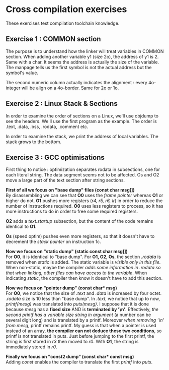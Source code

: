 # Cross compilation exercises

These exercises test compilation toolchain knowledge.

## Exercise 1 : COMMON section

The purpose is to understand how the linker will treat variables in COMMON section.
When adding another variable y1 (size 2o), the address of y1 is 2. Same with a char.
It seems the address is actually the size of the variable.
The manpage tells us the first symbol is not the actual address but the symbol's value.

The second numeric column actually indicates the alignment : every 4o-integer will be align on a 4o-border. Same for 2o or 1o.

## Exercise 2 : Linux Stack & Sections

In order to examine the order of sections on a Linux, we'll use objdump to see the headers. We'll use the first program as the example.
The order is .text, .data, .bss, .rodata, .comment etc.

In order to examine the stack, we print the address of local variables. The stack grows to the bottom.

## Exercise 3 : GCC optimisations

First thing to notice : optimization separates rodata in subsections, one for each literal string.
The data segment seems not to be affected.
Os and O2 move a large part of the text section after string sections.

**First of all we focus on "base dump" files (const char msg[])**
<br>
By disassembling we can see that **O0** uses the _frame pointer_ whereas **O1** or higher do not. **O1** pushes more registers (_r4, r5, r6, lr_) in order to reduce the number of instructions required. **O0** uses less registers to process, so it has more instructions to do in order to free some required registers.

**O2** adds a _text.startup_ subsection, but the content of the code remains identical to **O1**.

**Os** (speed optim) pushes even more registers, so that it doesn't have to decrement the _stack pointer_ on instruction 1c.

**Now we focus on "static dump" (static const char msg[])**
<br>
For **O0**, it is identical to "base dump".
For **O1, O2, Os**, the section _.rodata_ is removed when _static_ is added. The static variable is *visible only in this file*. When non-static, maybe the compiler *adds some information in .rodata so that when linking, other files can have access to the variable*.
When indicating _static_, the compiler then know it doesn't have to add this section.

**Now we focus on "pointer dump" (const char\* msg)**
<br>
For **O0**, we notice that the size of _.text_ and _.data_ is increased by four octet. _.rodata_ size is 10 less than "base dump". In _.text_, we notice that up to now, _printf(mesg)_ was translated into _puts(mesg)_. I suppose that it is done because _mesg_ has a **fixed size** AND is **terminated by '\n'**.
Effectively, *the second printf has a variable size string in argument* (a number can be several digit long) and is translated by a printf. Moreover *when removing '\n' from mesg*, printf remains printf.
My guess is that when a pointer is used instead of an array, **the compiler can not deduce these two conditions**, so printf is not translated in puts.
Just before jumping to the first printf, the string is first stored in _r3_ then moved to _r0_.
With **O1**, the string is immediately stored in _r0_.

**Finally we focus on "const2 dump" (const char\* const msg)**
<br>
Adding _const_ enables the compiler to translate the first _printf_ into _puts_.
